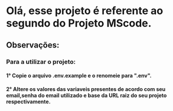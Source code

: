 # Olá, esse projeto é referente ao segundo do Projeto MScode.

## Observações:

### Para a utilizar o projeto:

#### 1° Copie o arquivo .env.example e o renomeie para ".env".

#### 2° Altere os valores das variaveis presentes de acordo com seu email,senha do email utilizado e base da URL raiz do seu projeto respectivamente.

